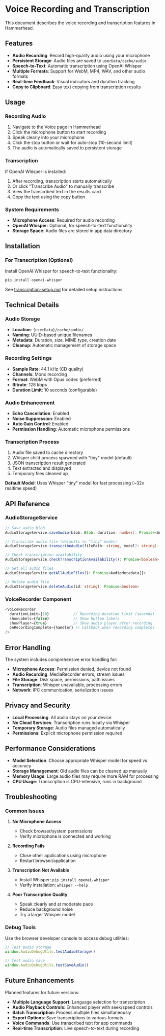 # Voice Recording and Transcription

This document describes the voice recording and transcription features in Hammerhead.

## Features

- **Audio Recording**: Record high-quality audio using your microphone
- **Persistent Storage**: Audio files are saved to `userData/cache/audio`
- **Speech-to-Text**: Automatic transcription using OpenAI Whisper
- **Multiple Formats**: Support for WebM, MP4, WAV, and other audio formats
- **Real-time Feedback**: Visual indicators and duration tracking
- **Copy to Clipboard**: Easy text copying from transcription results

## Usage

### Recording Audio

1. Navigate to the Voice page in Hammerhead
2. Click the microphone button to start recording
3. Speak clearly into your microphone
4. Click the stop button or wait for auto-stop (10-second limit)
5. The audio is automatically saved to persistent storage

### Transcription

If OpenAI Whisper is installed:

1. After recording, transcription starts automatically
2. Or click "Transcribe Audio" to manually transcribe
3. View the transcribed text in the results card
4. Copy the text using the copy button

### System Requirements

- **Microphone Access**: Required for audio recording
- **OpenAI Whisper**: Optional, for speech-to-text functionality
- **Storage Space**: Audio files are stored in app data directory

## Installation

### For Transcription (Optional)

Install OpenAI Whisper for speech-to-text functionality:

```bash
pip install openai-whisper
```

See [transcription-setup.md](./transcription-setup.md) for detailed setup instructions.

## Technical Details

### Audio Storage

- **Location**: `{userData}/cache/audio/`
- **Naming**: UUID-based unique filenames
- **Metadata**: Duration, size, MIME type, creation date
- **Cleanup**: Automatic management of storage space

### Recording Settings

- **Sample Rate**: 44.1 kHz (CD quality)
- **Channels**: Mono recording
- **Format**: WebM with Opus codec (preferred)
- **Bitrate**: 128 kbps
- **Duration Limit**: 10 seconds (configurable)

### Audio Enhancement

- **Echo Cancellation**: Enabled
- **Noise Suppression**: Enabled  
- **Auto Gain Control**: Enabled
- **Permission Handling**: Automatic microphone permissions

### Transcription Process

1. Audio file saved to cache directory
2. Whisper child process spawned with "tiny" model (default)
3. JSON transcription result generated
4. Text extracted and displayed
5. Temporary files cleaned up

**Default Model**: Uses Whisper "tiny" model for fast processing (~32x realtime speed)

## API Reference

### AudioStorageService

```typescript
// Save audio blob
AudioStorageService.saveAudio(blob: Blob, duration: number): Promise<AudioMetadata>

// Transcribe audio file (defaults to "tiny" model)
AudioStorageService.transcribeAudio(filePath: string, model?: string): Promise<TranscriptionResult>

// Check transcription availability
AudioStorageService.checkTranscriptionAvailability(): Promise<boolean>

// Get all audio files
AudioStorageService.getAllAudioFiles(): Promise<AudioMetadata[]>

// Delete audio file
AudioStorageService.deleteAudio(id: string): Promise<boolean>
```

### VoiceRecorder Component

```typescript
<VoiceRecorder
  durationLimit={10}           // Recording duration limit (seconds)
  showLabels={false}           // Show button labels
  showPlayer={true}            // Show audio player after recording
  onRecordingComplete={handler} // Callback when recording completes
/>
```

## Error Handling

The system includes comprehensive error handling for:

- **Microphone Access**: Permission denied, device not found
- **Audio Recording**: MediaRecorder errors, stream issues
- **File Storage**: Disk space, permissions, path issues
- **Transcription**: Whisper unavailable, processing errors
- **Network**: IPC communication, serialization issues

## Privacy and Security

- **Local Processing**: All audio stays on your device
- **No Cloud Services**: Transcription runs locally via Whisper
- **Temporary Storage**: Audio files managed automatically
- **Permissions**: Explicit microphone permission required

## Performance Considerations

- **Model Selection**: Choose appropriate Whisper model for speed vs accuracy
- **Storage Management**: Old audio files can be cleaned up manually
- **Memory Usage**: Large audio files may require more RAM for processing
- **CPU Usage**: Transcription is CPU-intensive, runs in background

## Troubleshooting

### Common Issues

1. **No Microphone Access**
   - Check browser/system permissions
   - Verify microphone is connected and working

2. **Recording Fails**
   - Close other applications using microphone
   - Restart browser/application

3. **Transcription Not Available**
   - Install Whisper: `pip install openai-whisper`
   - Verify installation: `whisper --help`

4. **Poor Transcription Quality**
   - Speak clearly and at moderate pace
   - Reduce background noise
   - Try a larger Whisper model

### Debug Tools

Use the browser developer console to access debug utilities:

```javascript
// Test audio storage
window.AudioDebugUtils.testAudioStorage()

// Test audio save
window.AudioDebugUtils.testSaveAudio()
```

## Future Enhancements

Planned features for future versions:

- **Multiple Language Support**: Language selection for transcription
- **Audio Playback Controls**: Enhanced player with seek/speed controls
- **Batch Transcription**: Process multiple files simultaneously
- **Export Options**: Save transcriptions to various formats
- **Voice Commands**: Use transcribed text for app commands
- **Real-time Transcription**: Live speech-to-text during recording
